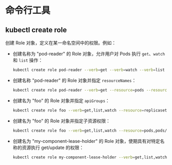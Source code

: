# 命令行工具

## kubectl create role

创建 Role 对象，定义在某一命名空间中的权限。例如：

*   创建名称为 "pod-reader" 的 Role 对象，允许用户对 Pods 执行 `get`、`watch` 和 `list` 操作：

    ```bash
    kubectl create role pod-reader --verb=get --verb=watch --verb=list --resource=pods
    ```
*   创建名称 "pod-reader" 的 Role 对象并指定 `resourceNames`：

    ```bash
    kubectl create role pod-reader --verb=get --resource=pods --resource-name=readablepod --resource-name=anotherpod
    ```
*   创建名为 "foo" 的 Role 对象并指定 `apiGroups`：

    ```bash
    kubectl create role foo --verb=get,list,watch --resource=replicasets.apps
    ```
*   创建名为 "foo" 的 Role 对象并指定子资源权限：

    ```bash
    kubectl create role foo --verb=get,list,watch --resource=pods,pods/status
    ```
*   创建名为 "my-component-lease-holder" 的 Role 对象，使期具有对特定名称的资源执行 get/update 的权限：

    ```bash
    kubectl create role my-component-lease-holder --verb=get,list,watch,update --resource=lease --resource-name=my-component
    ```
